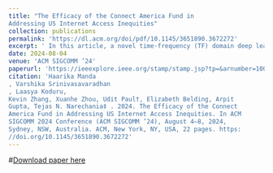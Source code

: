 ```yaml
---
title: "The Efficacy of the Connect America Fund in
Addressing US Internet Access Inequities"
collection: publications
permalink: 'https://dl.acm.org/doi/pdf/10.1145/3651890.3672272'
excerpt: ' In this article, a novel time-frequency (TF) domain deep learning approach is proposed for the automated detection of atrial fibrillation (AF) using multi-lead ECG signals. The wavelet-based synchrosqueezing transform (WSST) is used to evaluate the TF image of each lead ECG signal. Furthermore, the modified vision transformer (ViT) model detects AF arrhythmia using the WSST-based TF images of the three best lead ECG signals. The proposed approach is tested using a public database’s multi-lead ECG time series. The results reveal that the suggested WSST-based modified ViT model has obtained the accuracy, precision, recall, and F1-score values of 95.50%, 93.36%, 98.00%, and 0.957, respectively.'
date: 2024-08-04
venue: 'ACM SIGCOMM ’24'
paperurl: 'https://ieeexplore.ieee.org/stamp/stamp.jsp?tp=&arnumber=10068090'
citation: 'Haarika Manda
, Varshika Srinivasavaradhan
, Laasya Koduru,
Kevin Zhang, Xuanhe Zhou, Udit Paul†, Elizabeth Belding, Arpit
Gupta, Tejas N. Narechania‡ . 2024. The Efficacy of the Connect
America Fund in Addressing US Internet Access Inequities. In ACM
SIGCOMM 2024 Conference (ACM SIGCOMM ’24), August 4–8, 2024,
Sydney, NSW, Australia. ACM, New York, NY, USA, 22 pages. https:
//doi.org/10.1145/3651890.3672272'
---
```


#[Download paper here](https://dl.acm.org/doi/pdf/10.1145/3651890.3672272)

